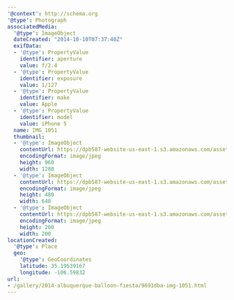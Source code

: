 ```yaml
---
'@context': http://schema.org
'@type': Photograph
associatedMedia:
  '@type': ImageObject
  dateCreated: "2014-10-10T07:37:40Z"
  exifData:
  - '@type': PropertyValue
    identifier: aperture
    value: f/2.4
  - '@type': PropertyValue
    identifier: exposure
    value: 1/127
  - '@type': PropertyValue
    identifier: make
    value: Apple
  - '@type': PropertyValue
    identifier: model
    value: iPhone 5
  name: IMG_1051
  thumbnail:
  - '@type': ImageObject
    contentUrl: https://dpb587-website-us-east-1.s3.amazonaws.com/asset/gallery/2014-albuquerque-balloon-fiesta/9691dba-img-1051~1280.jpg
    encodingFormat: image/jpeg
    height: 960
    width: 1280
  - '@type': ImageObject
    contentUrl: https://dpb587-website-us-east-1.s3.amazonaws.com/asset/gallery/2014-albuquerque-balloon-fiesta/9691dba-img-1051~640w.jpg
    encodingFormat: image/jpeg
    height: 480
    width: 640
  - '@type': ImageObject
    contentUrl: https://dpb587-website-us-east-1.s3.amazonaws.com/asset/gallery/2014-albuquerque-balloon-fiesta/9691dba-img-1051~200x200.jpg
    encodingFormat: image/jpeg
    height: 200
    width: 200
locationCreated:
  '@type': Place
  geo:
    '@type': GeoCoordinates
    latitude: 35.19539167
    longitude: -106.59832
url:
- /gallery/2014-albuquerque-balloon-fiesta/9691dba-img-1051.html
---
```

